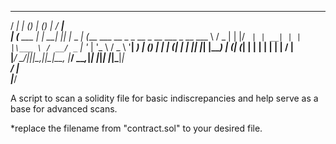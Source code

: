    _____       _ _     _ _ _          _____                                 
  / ____|     | (_)   | (_) |        / ____|                                
 | (___   ___ | |_  __| |_| |_ _   _| (___   ___ __ _ _ __  _ __   ___ _ __ 
  \___ \ / _ \| | |/ _` | | __| | | |\___ \ / __/ _` | '_ \| '_ \ / _ \ '__|
  ____) | (_) | | | (_| | | |_| |_| |____) | (_| (_| | | | | | | |  __/ |   
 |_____/ \___/|_|_|\__,_|_|\__|\__, |_____/ \___\__,_|_| |_|_| |_|\___|_|   
                                __/ |                                       
                               |___/                                        

A script to scan a solidity file for basic indiscrepancies and help serve as a base for advanced scans.

*replace the filename from "contract.sol" to your desired file.
